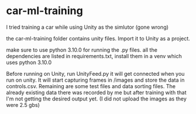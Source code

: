 # car-ml-training
I tried training a car while using Unity as the simlutor (gone wrong)

the car-ml-training folder contains unity files. Import it to Unity as a project.

make sure to use python 3.10.0 for running the .py files.
all the dependencies are listed in requirements.txt, install them in a venv which uses python 3.10.0

Before running on Unity, run UnityFeed.py it will get connected when you run on unity. It will start capturing frames in /images and store the data in controls.csv. 
Remaining are some test files and data sorting files.
The already existing data there was recorded by me but after training with that I'm not getting the desired output yet.
(I did not upload the images as they were 2.5 gbs)
